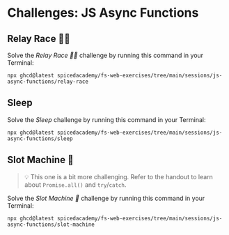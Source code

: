 # Challenges: JS Async Functions

## Relay Race 🏃‍♀️

Solve the _Relay Race 🏃‍♀️_ challenge by running this command in your Terminal:

```
npx ghcd@latest spicedacademy/fs-web-exercises/tree/main/sessions/js-async-functions/relay-race
```

## Sleep

Solve the _Sleep_ challenge by running this command in your Terminal:

```
npx ghcd@latest spicedacademy/fs-web-exercises/tree/main/sessions/js-async-functions/sleep
```

## Slot Machine 🎰

> 💡 This one is a bit more challenging. Refer to the handout to learn about `Promise.all()` and
> `try`/`catch`.

Solve the _Slot Machine 🎰_ challenge by running this command in your Terminal:

```
npx ghcd@latest spicedacademy/fs-web-exercises/tree/main/sessions/js-async-functions/slot-machine
```
